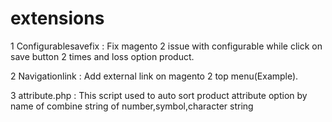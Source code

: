 # extensions


1 Configurablesavefix 	: Fix magento 2 issue with configurable while click on save button 2 times and loss option product.

2 Navigationlink		: Add external link on magento 2 top menu(Example).

3 attribute.php 		: This script used to auto sort product attribute option by name of combine string of number,symbol,character string